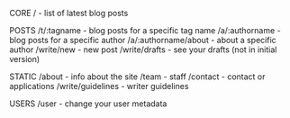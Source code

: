 CORE
/ - list of latest blog posts

POSTS
/t/:tagname - blog posts for a specific tag name
/a/:authorname - blog posts for a specific author
/a/:authorname/about - about a specific author
/write/new - new post
/write/drafts - see your drafts (not in initial version)

STATIC
/about - info about the site
/team - staff
/contact - contact or applications
/write/guidelines - writer guidelines

USERS
/user - change your user metadata